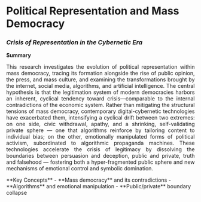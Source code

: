 # **Political Representation and Mass Democracy**
### *Crisis of Representation in the Cybernetic Era*

**Summary**  
<p align="justify">
This research investigates the evolution of political representation within mass democracy, tracing its formation alongside the rise of public opinion, the press, and mass culture, and examining the transformations brought by the internet, social media, algorithms, and artificial intelligence. The central hypothesis is that the legitimation system of modern democracies harbors an inherent, cyclical tendency toward crisis—comparable to the internal contradictions of the economic system. Rather than mitigating the structural tensions of mass democracy, contemporary digital-cybernetic technologies have exacerbated them, intensifying a cyclical drift between two extremes: on one side, civic withdrawal, apathy, and a shrinking, self-validating private sphere — one that algorithms reinforce by tailoring content to individual bias; on the other, emotionally manipulated forms of political activism, subordinated to algorithmic propaganda machines. These technologies accelerate the crisis of legitimacy by dissolving the boundaries between persuasion and deception, public and private, truth and falsehood — fostering both a hyper-fragmented public sphere and new mechanisms of emotional control and symbolic domination.
</p>
**Key Concepts**  
- **Mass democracy** and its contradictions  
- **Algorithms** and emotional manipulation  
- **Public/private** boundary collapse  






